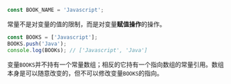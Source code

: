 ```js
const BOOK_NAME = 'Javascript';
```

常量不是对变量的值的限制，而是对变量**赋值操作**的操作。



```js
const BOOKS = ['Javascript'];
BOOKS.push('Java');
console.log(BOOKs); // ['Javascript', 'Java']
```

变量`BOOKS`并不持有一个常量数组；相反的它持有一个指向数组的常量引用。数组本身是可以随意改变的，但不可以修改变量`BOOKS`的指向。

